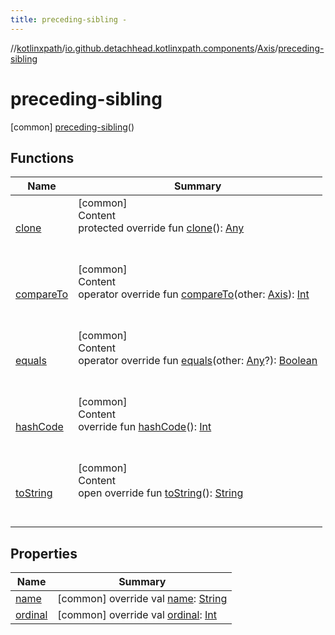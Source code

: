 ```yaml
---
title: preceding-sibling -
---
```

//[kotlinxpath](../../../index.md)/[io.github.detachhead.kotlinxpath.components](../../index.md)/[Axis](../index.md)/[preceding-sibling](index.md)



# preceding-sibling  
 [common] [preceding-sibling](index.md)()  
  
   


## Functions  
  
|  Name|  Summary| 
|---|---|
| [clone](../following-sibling/index.md#kotlin/Enum/clone/#/PointingToDeclaration/)| [common]  <br>Content  <br>protected override fun [clone](../following-sibling/index.md#kotlin/Enum/clone/#/PointingToDeclaration/)(): [Any](https://kotlinlang.org/api/latest/jvm/stdlib/kotlin/-any/index.html)  <br><br><br>
| [compareTo](../following-sibling/index.md#kotlin/Enum/compareTo/#io.github.detachhead.kotlinxpath.components.Axis/PointingToDeclaration/)| [common]  <br>Content  <br>operator override fun [compareTo](../following-sibling/index.md#kotlin/Enum/compareTo/#io.github.detachhead.kotlinxpath.components.Axis/PointingToDeclaration/)(other: [Axis](../index.md)): [Int](https://kotlinlang.org/api/latest/jvm/stdlib/kotlin/-int/index.html)  <br><br><br>
| [equals](../following-sibling/index.md#kotlin/Enum/equals/#kotlin.Any?/PointingToDeclaration/)| [common]  <br>Content  <br>operator override fun [equals](../following-sibling/index.md#kotlin/Enum/equals/#kotlin.Any?/PointingToDeclaration/)(other: [Any](https://kotlinlang.org/api/latest/jvm/stdlib/kotlin/-any/index.html)?): [Boolean](https://kotlinlang.org/api/latest/jvm/stdlib/kotlin/-boolean/index.html)  <br><br><br>
| [hashCode](../following-sibling/index.md#kotlin/Enum/hashCode/#/PointingToDeclaration/)| [common]  <br>Content  <br>override fun [hashCode](../following-sibling/index.md#kotlin/Enum/hashCode/#/PointingToDeclaration/)(): [Int](https://kotlinlang.org/api/latest/jvm/stdlib/kotlin/-int/index.html)  <br><br><br>
| [toString](../following-sibling/index.md#kotlin/Enum/toString/#/PointingToDeclaration/)| [common]  <br>Content  <br>open override fun [toString](../following-sibling/index.md#kotlin/Enum/toString/#/PointingToDeclaration/)(): [String](https://kotlinlang.org/api/latest/jvm/stdlib/kotlin/-string/index.html)  <br><br><br>


## Properties  
  
|  Name|  Summary| 
|---|---|
| [name](index.md#io.github.detachhead.kotlinxpath.components/Axis.preceding-sibling/name/#/PointingToDeclaration/)|  [common] override val [name](index.md#io.github.detachhead.kotlinxpath.components/Axis.preceding-sibling/name/#/PointingToDeclaration/): [String](https://kotlinlang.org/api/latest/jvm/stdlib/kotlin/-string/index.html)   <br>
| [ordinal](index.md#io.github.detachhead.kotlinxpath.components/Axis.preceding-sibling/ordinal/#/PointingToDeclaration/)|  [common] override val [ordinal](index.md#io.github.detachhead.kotlinxpath.components/Axis.preceding-sibling/ordinal/#/PointingToDeclaration/): [Int](https://kotlinlang.org/api/latest/jvm/stdlib/kotlin/-int/index.html)   <br>


